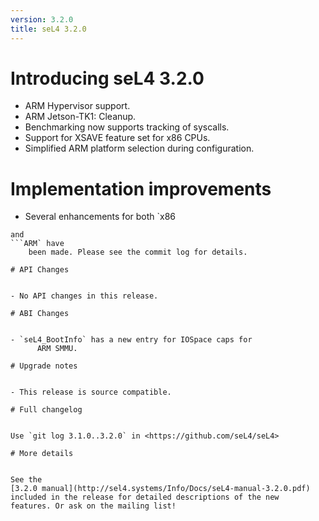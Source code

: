 ```yaml
---
version: 3.2.0
title: seL4 3.2.0
---
```

# Introducing seL4 3.2.0


- ARM Hypervisor support.
- ARM Jetson-TK1: Cleanup.
- Benchmarking now supports tracking of syscalls.
- Support for XSAVE feature set for x86 CPUs.
- Simplified ARM platform selection during configuration.

# Implementation improvements


-   Several enhancements for both `x86
```
and
```ARM` have
    been made. Please see the commit log for details.

# API Changes


- No API changes in this release.

# ABI Changes


- `seL4_BootInfo` has a new entry for IOSpace caps for
      ARM SMMU.

# Upgrade notes


- This release is source compatible.

# Full changelog


Use `git log 3.1.0..3.2.0` in <https://github.com/seL4/seL4>

# More details


See the
[3.2.0 manual](http://sel4.systems/Info/Docs/seL4-manual-3.2.0.pdf) included in the release for detailed descriptions of the new
features. Or ask on the mailing list!
